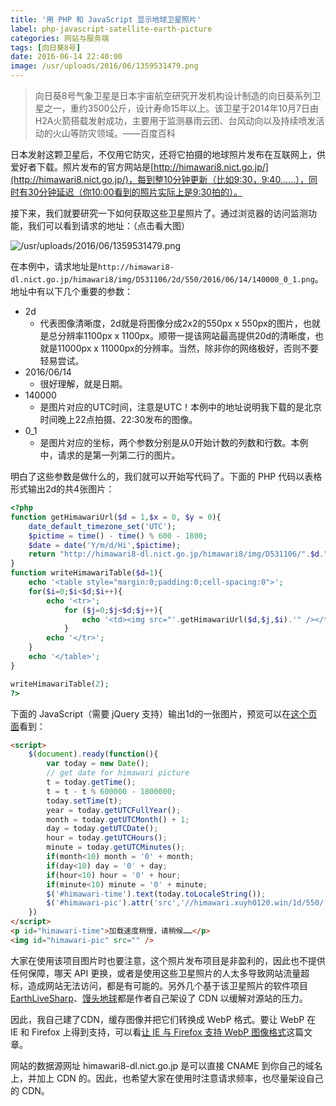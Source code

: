 ```yaml
---
title: '用 PHP 和 JavaScript 显示地球卫星照片'
label: php-javascript-satellite-earth-picture
categories: 网站与服务端
tags: [向日葵8号]
date: 2016-06-14 22:40:00
image: /usr/uploads/2016/06/1359531479.png
---
```

> 向日葵8号气象卫星是日本宇宙航空研究开发机构设计制造的向日葵系列卫星之一，重约3500公斤，设计寿命15年以上。该卫星于2014年10月7日由H2A火箭搭载发射成功，主要用于监测暴雨云团、台风动向以及持续喷发活动的火山等防灾领域。——百度百科

日本发射这颗卫星后，不仅用它防灾，还将它拍摄的地球照片发布在互联网上，供爱好者下载。照片发布的官方网站是[http://himawari8.nict.go.jp/](http://himawari8.nict.go.jp/)，每到整10分钟更新（比如9:30，9:40……），同时有30分钟延迟（你10:00看到的照片实际上是9:30拍的）。

接下来，我们就要研究一下如何获取这些卫星照片了。通过浏览器的访问监测功能，我们可以看到请求的地址：（点击看大图）

![/usr/uploads/2016/06/1359531479.png](/usr/uploads/2016/06/1359531479.png)

在本例中，请求地址是`http://himawari8-dl.nict.go.jp/himawari8/img/D531106/2d/550/2016/06/14/140000_0_1.png`。地址中有以下几个重要的参数：

- 2d
  - 代表图像清晰度，2d就是将图像分成2x2的550px x 550px的图片，也就是总分辨率1100px x 1100px。顺带一提该网站最高提供20d的清晰度，也就是11000px x 11000px的分辨率。当然，除非你的网络极好，否则不要轻易尝试。
- 2016/06/14
  - 很好理解，就是日期。
- 140000
  - 是图片对应的UTC时间，注意是UTC！本例中的地址说明我下载的是北京时间晚上22点拍摄、22:30发布的图像。
- 0_1
  - 是图片对应的坐标，两个参数分别是从0开始计数的列数和行数。本例中，请求的是第一列第二行的图片。

明白了这些参数是做什么的，我们就可以开始写代码了。下面的 PHP 代码以表格形式输出2d的共4张图片：

```php
<?php
function getHimawariUrl($d = 1,$x = 0, $y = 0){
    date_default_timezone_set('UTC');
    $pictime = time() - time() % 600 - 1800;
    $date = date('Y/m/d/Hi',$pictime);
    return "http://himawari8-dl.nict.go.jp/himawari8/img/D531106/".$d."d/550/".$date."00_".$x."_".$y.".png";
}
function writeHimawariTable($d=1){
    echo '<table style="margin:0;padding:0;cell-spacing:0">';
    for($i=0;$i<$d;$i++){
        echo '<tr>';
            for ($j=0;$j<$d;$j++){
                echo '<td><img src="'.getHimawariUrl($d,$j,$i).'" /></td>';
            }
        echo '</tr>';
    }
    echo '</table>';
}

writeHimawariTable(2);
?>
```

下面的 JavaScript（需要 jQuery 支持）输出1d的一张图片，预览可以在[这个页面](/page/himawari/)看到：

```html
<script>
    $(document).ready(function(){
        var today = new Date();
        // get date for himawari picture
        t = today.getTime();
        t = t - t % 600000 - 1800000;
        today.setTime(t);
        year = today.getUTCFullYear();
        month = today.getUTCMonth() + 1;
        day = today.getUTCDate();
        hour = today.getUTCHours();
        minute = today.getUTCMinutes();
        if(month<10) month = '0' + month;
        if(day<10) day = '0' + day;
        if(hour<10) hour = '0' + hour;
        if(minute<10) minute = '0' + minute;
        $('#himawari-time').text(today.toLocaleString());
        $('#himawari-pic').attr('src','//himawari.xuyh0120.win/1d/550/'+year+'/'+month+'/'+day+'/'+hour+minute+'00_0_0.webp');
    })
</script>
<p id="himawari-time">加载速度稍慢，请稍候……</p>
<img id="himawari-pic" src="" />
```

大家在使用该项目图片时也要注意，这个照片发布项目是非盈利的，因此也不提供任何保障，哪天 API 更换，或者是使用这些卫星照片的人太多导致网站流量超标，造成网站无法访问，都是有可能的。另外几个基于该卫星照片的软件项目 [EarthLiveSharp](https://github.com/bitdust/EarthLiveSharp)、[馒头地球](http://www.coolapk.com/apk/ooo.oxo.apps.earth)都是作者自己架设了 CDN 以缓解对源站的压力。

因此，我自己建了CDN，缓存图像并把它们转换成 WebP 格式。要让 WebP 在 IE 和 Firefox 上得到支持，可以看[让 IE 与 Firefox 支持 WebP 图像格式](//lantian.pub/article/modify-website/ie-firefox-webp-support.lantian)这篇文章。

网站的数据源网址 himawari8-dl.nict.go.jp 是可以直接 CNAME 到你自己的域名上，并加上 CDN 的。因此，也希望大家在使用时注意请求频率，也尽量架设自己的 CDN。
